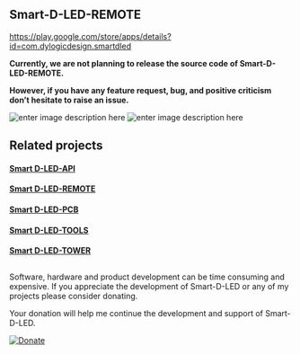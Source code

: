 ﻿
## Smart-D-LED-REMOTE

https://play.google.com/store/apps/details?id=com.dylogicdesign.smartdled

**Currently, we are not planning to release the source code of Smart-D-LED-REMOTE.** 

**However, if you have any feature request, bug, and positive criticism don’t hesitate to raise an issue.** 


![enter image description here](https://lh3.googleusercontent.com/6wBGwuVmUsRZMqDetDo9NKayCMOE7_Q_kFazWI4YNj0eS5KH01Edzevjk1FMlbRCgGbBrnj9Jp1i) ![enter image description here](https://lh3.googleusercontent.com/4ausoNKtInH0Xq-KJQ4jwGfrZA4hbUAtZWanCuZEaonVzU0AqRSuWk40Xc-pgjZlTDjBqoE1Ef-d)


## Related projects



#### [ Smart D-LED-API](https://github.com/DylanMeng/Smart-D-LED-API)

#### [ Smart D-LED-REMOTE](https://github.com/DylanMeng/Smart-D-LED-REMOTE)

#### [ Smart D-LED-PCB](https://github.com/DylanMeng/Smart-D-LED-PCB)

#### [ Smart D-LED-TOOLS](https://github.com/DylanMeng/Smart-D-LED-TOOLS)

#### [ Smart D-LED-TOWER](https://github.com/DylanMeng/Smart-D-LED-Tower)
##

Software, hardware and product development can be time consuming and expensive. If you appreciate the development of Smart-D-LED or any of my projects please consider donating.

Your donation will help me continue the development and support of Smart-D-LED.

[![Donate](https://img.shields.io/badge/Donate-PayPal-blue.svg)](https://www.paypal.me/DMeng)
##



